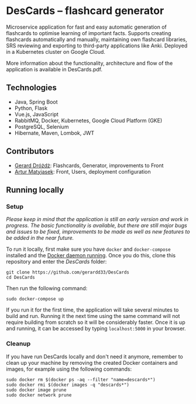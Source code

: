 # DesCards – flashcard generator

Microservice application for fast and easy automatic generation of flashcards to optimise learning of important facts. Supports creating flashcards automatically and manually, maintaining own flashcard libraries, SRS reviewing and exporting to third-party applications like Anki. Deployed in a Kubernetes cluster on Google Cloud.

More information about the functionality, architecture and flow of the application is available in DesCards.pdf.


## Technologies

- Java, Spring Boot
- Python, Flask
- Vue.js, JavaScript
- RabbitMQ, Docker, Kubernetes, Google Cloud Platform (GKE)
- PostgreSQL, Selenium
- Hibernate, Maven, Lombok, JWT


## Contributors

- [Gerard Dróżdż](https://github.com/gerardd33): Flashcards, Generator, improvements to Front
- [Artur Matyjasek](https://github.com/Jaskier234): Front, Users, deployment configuration


## Running locally

### Setup

*Please keep in mind that the application is still an early version and work in progress. The basic functionality is available, but there are still major bugs and issues to be fixed, improvements to be made as well as new features to be added in the near future.*

To run it locally, first make sure you have ``docker`` and ``docker-compose`` installed and the [Docker daemon running](https://docs.docker.com/config/daemon/systemd/#start-manually). Once you do this, clone this repository and enter the *DesCards* folder:

```
git clone https://github.com/gerardd33/DesCards
cd DesCards
```

Then run the following command:

```
sudo docker-compose up
```

If you run it for the first time, the application will take several minutes to build and run. Running it the next time using the same command will not require building from scratch so it will be considerably faster. Once it is up and running, it can be accessed by typing ``localhost:5000`` in your browser.

### Cleanup

If you have run DesCards locally and don't need it anymore, remember to clean up your machine by removing the created Docker containers and images, for example using the following commands:

```
sudo docker rm $(docker ps -aq --filter "name=descards*")
sudo docker rmi $(docker images -q "descards*")
sudo docker image prune
sudo docker network prune
```
